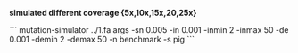 <strong>simulated different coverage {5x,10x,15x,20,25x}</strong>
<p>
```
  mutation-simulator ../1.fa args -sn 0.005 -in 0.001 -inmin 2 -inmax 50 -de 0.001 -demin 2 -demax 50 -n benchmark -s pig
```
